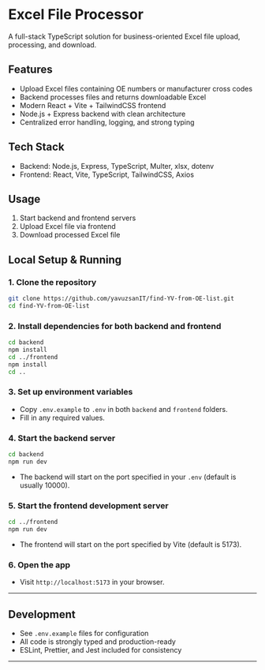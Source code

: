 # Excel File Processor

A full-stack TypeScript solution for business-oriented Excel file upload, processing, and download.

## Features
- Upload Excel files containing OE numbers or manufacturer cross codes
- Backend processes files and returns downloadable Excel
- Modern React + Vite + TailwindCSS frontend
- Node.js + Express backend with clean architecture
- Centralized error handling, logging, and strong typing

## Tech Stack
- Backend: Node.js, Express, TypeScript, Multer, xlsx, dotenv
- Frontend: React, Vite, TypeScript, TailwindCSS, Axios

## Usage
1. Start backend and frontend servers
2. Upload Excel file via frontend
3. Download processed Excel file

## Local Setup & Running

### 1. Clone the repository
```sh
git clone https://github.com/yavuzsanIT/find-YV-from-OE-list.git
cd find-YV-from-OE-list
```

### 2. Install dependencies for both backend and frontend
```sh
cd backend
npm install
cd ../frontend
npm install
cd ..
```

### 3. Set up environment variables
- Copy `.env.example` to `.env` in both `backend` and `frontend` folders.
- Fill in any required values.

### 4. Start the backend server
```sh
cd backend
npm run dev
```
- The backend will start on the port specified in your `.env` (default is usually 10000).

### 5. Start the frontend development server
```sh
cd ../frontend
npm run dev
```
- The frontend will start on the port specified by Vite (default is 5173).

### 6. Open the app
- Visit `http://localhost:5173` in your browser.

---
## Development
- See `.env.example` files for configuration
- All code is strongly typed and production-ready
- ESLint, Prettier, and Jest included for consistency

---
